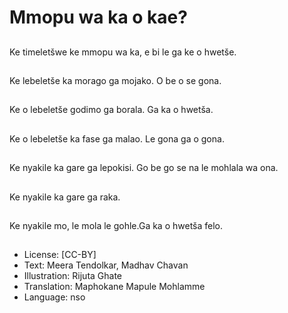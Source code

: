 # Mmopu wa ka o kae?

##
Ke timeletšwe ke
mmopu wa ka, e bi le
ga ke o hwetše.

##
Ke lebeletše ka morago
ga mojako. O be o se
gona.

##
Ke o lebeletše godimo
ga borala. Ga ka o
hwetša.

##
Ke o lebeletše ka fase
ga malao. Le gona ga o
gona.

##
Ke nyakile ka gare ga
lepokisi. Go be go se na
le mohlala wa ona.

##
Ke nyakile ka gare ga
raka.

##
Ke nyakile mo, le mola
le gohle.Ga ka o hwetša
felo.

##

##
* License: [CC-BY]
* Text: Meera Tendolkar, Madhav Chavan
* Illustration: Rijuta Ghate
* Translation: Maphokane Mapule Mohlamme
* Language: nso
